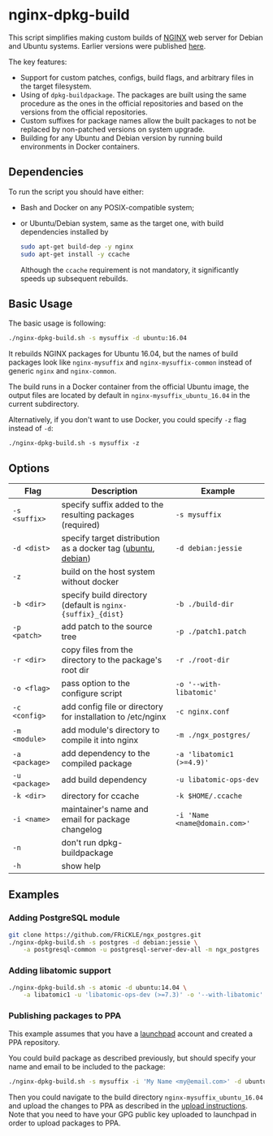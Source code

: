 # nginx-dpkg-build

This script simplifies making custom builds of [NGINX](https://nginx.org/en/) web server for Debian and Ubuntu systems. Earlier versions were published [here](https://gist.github.com/a-rodin/8406815dd05f39f10418).

The key features:
* Support for custom patches, configs, build flags, and arbitrary files in the target filesystem.
* Using of `dpkg-buildpackage`. The packages are built using the same procedure as the ones in the official repositories and based on the versions from the official repositories.
* Custom suffixes for package names allow the built packages to not be replaced by non-patched versions on system upgrade.
* Building for any Ubuntu and Debian version by running build environments in Docker containers.

## Dependencies

To run the script you should have either:
* Bash and Docker on any POSIX-compatible system;
* or Ubuntu/Debian system, same as the target one, with build dependencies installed by

   ```bash
   sudo apt-get build-dep -y nginx
   sudo apt-get install -y ccache
   ```
  Although the `ccache` requirement is not mandatory, it significantly speeds up subsequent rebuilds.

## Basic Usage

The basic usage is following:

```bash
./nginx-dpkg-build.sh -s mysuffix -d ubuntu:16.04
```
It rebuilds NGINX packages for Ubuntu 16.04, but the names of build packages look like `nginx-mysuffix` and `nginx-mysuffix-common` instead of generic `nginx` and `nginx-common`.

The build runs in a Docker container from the official Ubuntu image, the output files are located by default in `nginx-mysuffix_ubuntu_16.04` in the current subdirectory.

Alternatively, if you don't want to use Docker, you could specify `-z` flag instead of `-d`:

```
./nginx-dpkg-build.sh -s mysuffix -z
```
## Options

| Flag | Description | Example |
|------|-------------|----------|
| `-s <suffix>` | specify suffix added to the resulting packages (required) | `-s mysuffix` |
| `-d <dist>` | specify target distribution as a docker tag ([ubuntu](https://hub.docker.com/_/ubuntu/), [debian](https://hub.docker.com/_/debian/)) |  `-d debian:jessie` |
| `-z` | build on the host system without docker | |
| `-b <dir>` | specify build directory (default is `nginx-{suffix}_{dist}` | `-b ./build-dir` |
| `-p <patch>` | add patch to the source tree | `-p ./patch1.patch` |
| `-r <dir>` | copy files from the directory to the package's root dir | `-r ./root-dir` |
| `-o <flag>` | pass option to the configure script | `-o '--with-libatomic'` |
| `-c <config>` | add config file or directory for installation to /etc/nginx  | `-c nginx.conf` |
| `-m <module>` | add module's directory to compile it into nginx | `-m ./ngx_postgres/` |
| `-a <package>` | add dependency to the compiled package | `-a 'libatomic1 (>=4.9)'` |
| `-u <package>` | add build dependency | `-u libatomic-ops-dev` |
| `-k <dir>` | directory for ccache  | `-k $HOME/.ccache` |
| `-i <name>` | maintainer's name and email for package changelog | `-i 'Name <name@domain.com>'` |
| `-n` | don't run dpkg-buildpackage | |
| `-h` | show help | |

## Examples

### Adding PostgreSQL module
```bash
git clone https://github.com/FRiCKLE/ngx_postgres.git
./nginx-dpkg-build.sh -s postgres -d debian:jessie \
    -a postgresql-common -u postgresql-server-dev-all -m ngx_postgres
```

### Adding libatomic support
```bash
./nginx-dpkg-build.sh -s atomic -d ubuntu:14.04 \
    -a libatomic1 -u 'libatomic-ops-dev (>=7.3)' -o '--with-libatomic'
```

### Publishing packages to PPA
This example assumes that you have a [launchpad](https://launchpad.net/) account and created a PPA repository.

You could build package as described previously, but should specify your name and email to be included to
the package:

```bash
./nginx-dpkg-build.sh -s mysuffix -i 'My Name <my@email.com>' -d ubuntu:16.04
```

Then you could navigate to the build directory `nginx-mysuffix_ubuntu_16.04` and upload the changes to PPA
as described in the [upload instructions](https://help.launchpad.net/Packaging/PPA/Uploading). Note that you need to
have your GPG public key uploaded to launchpad in order to upload packages to PPA.
